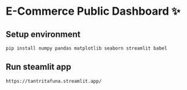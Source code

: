 # E-Commerce Public Dashboard ✨

## Setup environment
```
pip install numpy pandas matplotlib seaborn streamlit babel
```

## Run steamlit app
```
https://tantritafuna.streamlit.app/
```

